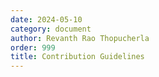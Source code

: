 ```yaml
---
date: 2024-05-10
category: document
author: Revanth Rao Thopucherla
order: 999
title: Contribution Guidelines
---
```

